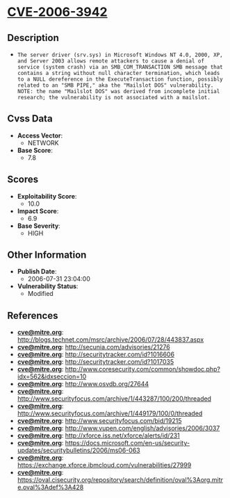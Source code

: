 
# [CVE-2006-3942](https://cve.mitre.org/cgi-bin/cvename.cgi?name=CVE-2006-3942)

## Description

- `The server driver (srv.sys) in Microsoft Windows NT 4.0, 2000, XP, and Server 2003 allows remote attackers to cause a denial of service (system crash) via an SMB_COM_TRANSACTION SMB message that contains a string without null character termination, which leads to a NULL dereference in the ExecuteTransaction function, possibly related to an "SMB PIPE," aka the "Mailslot DOS" vulnerability.  NOTE: the name "Mailslot DOS" was derived from incomplete initial research; the vulnerability is not associated with a mailslot.`

## Cvss Data

- **Access Vector**:
  - NETWORK
- **Base Score**:
  - 7.8

## Scores

- **Exploitability Score**:
  - 10.0
- **Impact Score**:
  - 6.9
- **Base Severity**:
  - HIGH

## Other Information

- **Publish Date**:
  - 2006-07-31 23:04:00
- **Vulnerability Status**:
  - Modified

## References

- **cve@mitre.org**: http://blogs.technet.com/msrc/archive/2006/07/28/443837.aspx
- **cve@mitre.org**: http://secunia.com/advisories/21276
- **cve@mitre.org**: http://securitytracker.com/id?1016606
- **cve@mitre.org**: http://securitytracker.com/id?1017035
- **cve@mitre.org**: http://www.coresecurity.com/common/showdoc.php?idx=562&idxseccion=10
- **cve@mitre.org**: http://www.osvdb.org/27644
- **cve@mitre.org**: http://www.securityfocus.com/archive/1/443287/100/200/threaded
- **cve@mitre.org**: http://www.securityfocus.com/archive/1/449179/100/0/threaded
- **cve@mitre.org**: http://www.securityfocus.com/bid/19215
- **cve@mitre.org**: http://www.vupen.com/english/advisories/2006/3037
- **cve@mitre.org**: http://xforce.iss.net/xforce/alerts/id/231
- **cve@mitre.org**: https://docs.microsoft.com/en-us/security-updates/securitybulletins/2006/ms06-063
- **cve@mitre.org**: https://exchange.xforce.ibmcloud.com/vulnerabilities/27999
- **cve@mitre.org**: https://oval.cisecurity.org/repository/search/definition/oval%3Aorg.mitre.oval%3Adef%3A428
